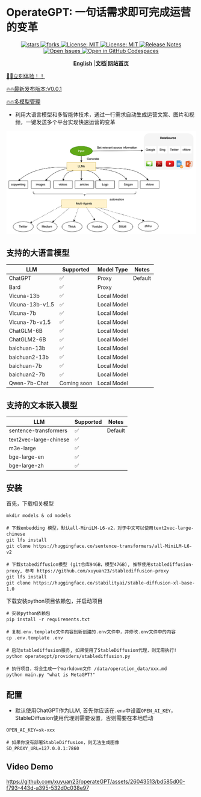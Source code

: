 # OperateGPT: 一句话需求即可完成运营的变革
<div align="center">
  <p>
    <a href="https://github.com/xuyuan23/operateGPT">
        <img alt="stars" src="https://img.shields.io/github/stars/xuyuan23/operategpt?style=social" />
    </a>
    <a href="https://github.com/xuyuan23/operateGPT">
        <img alt="forks" src="https://img.shields.io/github/forks/xuyuan23/operategpt?style=social" />
    </a>
    <a href="https://opensource.org/licenses/MIT">
      <img alt="License: MIT" src="https://img.shields.io/badge/License-MIT-yellow.svg" />
    </a>
    <a href="https://opensource.org/licenses/MIT">
      <img alt="License: MIT" src="https://img.shields.io/badge/License-MIT-yellow.svg" />
    </a>
     <a href="https://github.com/xuyuan23/operateGPT/releases">
      <img alt="Release Notes" src="https://img.shields.io/github/release/xuyuan23/operateGPT" />
    </a>
    <a href="https://github.com/xuyuan23/operateGPT/issues">
      <img alt="Open Issues" src="https://img.shields.io/github/issues-raw/xuyuan23/operateGPT" />
    </a>
    <a href="https://codespaces.new/xuyuan23/operateGPT">
      <img alt="Open in GitHub Codespaces" src="https://github.com/codespaces/badge.svg" />
    </a>
  </p>

[**English**](../../README.md) |[**文档**](http://operategpt.cn/web/#/602177878/152973408)|[**网站首页**](http://operategpt.cn/)
</div>

<a href="http://dev.operategpt.cn">🚀🚀立刻体验！！</a>

[🔥🔥最新发布版本:V0.0.1](OperateGPT_ZH.md)

[🔥🔥多模型管理](multi_models_manage_zh.md)

- 利用大语言模型和多智能体技术，通过一行需求自动生成运营文案、图片和视频，一键发送多个平台实现快速运营的变革

![OperateGPT Process](../../assets/operateGPT_process.png)

## 支持的大语言模型

| LLM             | Supported    | Model Type  | Notes    |
|-----------------|--------------|-------------|----------|
| ChatGPT         | ✅            | Proxy       | Default  |
| Bard            | ✅            | Proxy       |          |
| Vicuna-13b      | ✅            | Local Model |          |
| Vicuna-13b-v1.5 | ✅            | Local Model |          |
| Vicuna-7b       | ✅            | Local Model |          |
| Vicuna-7b-v1.5  | ✅            | Local Model |          |
| ChatGLM-6B      | ✅            | Local Model |          |
| ChatGLM2-6B     | ✅            | Local Model |          |
| baichuan-13b    | ✅            | Local Model |          |
| baichuan2-13b   | ✅            | Local Model |          |
| baichuan-7b     | ✅            | Local Model |          |
| baichuan2-7b    | ✅            | Local Model |          |
| Qwen-7b-Chat    | Coming soon  | Local Model |          |

## 支持的文本嵌入模型

| LLM                    | Supported | Notes   |
|------------------------|-----------|---------|
| sentence-transformers  | ✅         | Default |
| text2vec-large-chinese | ✅         |         |
| m3e-large              | ✅         |         |
| bge-large-en           | ✅         |         |
| bge-large-zh           | ✅         |         |


## 安装

首先，下载相关模型
```commandline
mkdir models & cd models

# 下载embedding 模型，默认all-MiniLM-L6-v2，对于中文可以使用text2vec-large-chinese
git lfs install 
git clone https://huggingface.co/sentence-transformers/all-MiniLM-L6-v2

# 下载stabediffusion模型 (git仓库94GB，模型47GB), 推荐使用stablediffusion-proxy, 参考 https://github.com/xuyuan23/stablediffusion-proxy
git lfs install 
git clone https://huggingface.co/stabilityai/stable-diffusion-xl-base-1.0
```

下载安装python项目依赖包，并启动项目

``` commandline
# 安装python依赖包
pip install -r requirements.txt

# 复制.env.template文件内容到新创建的.env文件中，并修改.env文件中的内容
cp .env.template .env 

# 启动stablediffusion服务, 如果使用了StableDiffusion代理，则无需执行!
python operategpt/providers/stablediffusion.py

# 执行项目，将会生成一个markdown文件 /data/operation_data/xxx.md
python main.py "what is MetaGPT?"
```

## 配置
- 默认使用ChatGPT作为LLM, 首先你应该在`.env`中设置`OPEN_AI_KEY`， StableDiffusion使用代理则需要设置，否则需要在本地启动

```properties
OPEN_AI_KEY=sk-xxx

# 如果你没有部署StableDiffusion，则无法生成图像
SD_PROXY_URL=127.0.0.1:7860
```

## Video Demo

https://github.com/xuyuan23/operateGPT/assets/26043513/bd585d00-f793-443d-a395-532d0c038e97